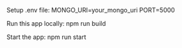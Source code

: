 Setup .env file:
MONGO_URI=your_mongo_uri
PORT=5000


Run this app locally:
npm run build


Start the app:
npm run start
